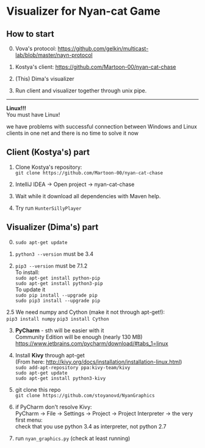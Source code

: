 Visualizer for Nyan-cat Game
============================

How to start
------------

0. Vova's protocol: https://github.com/gelkin/multicast-lab/blob/master/nayn-protocol

1. Kostya's client: https://github.com/Martoon-00/nyan-cat-chase

2. (This) Dima's visualizer

3. Run client and visualizer together through unix pipe.

------------------------

**Linux!!!**  
You must have Linux!  

we have problems with successful connection between Windows and Linux clients in one net
and there is no time to solve it now


Client (Kostya's) part
----------------------

1. Clone Kostya's repository:  
```git clone https://github.com/Martoon-00/nyan-cat-chase```  

2. IntelliJ IDEA -> Open project -> nyan-cat-chase  

3. Wait while it download all dependencies with Maven help.

4. Try run `HunterSillyPlayer`


Visualizer (Dima's) part
------------------------

0. ```sudo apt-get update```

1. ```python3 --version``` must be 3.4

2. ```pip3 --version```  must be 7.1.2  
  To install:  
  ```sudo apt-get install python-pip```  
  ```sudo apt-get install python3-pip```    
  To update it  
  ```sudo pip install --upgrade pip```  
  ```sudo pip3 install --upgrade pip```  

2.5 We need numpy and Cython (make it not through apt-get!):  
  ```pip3 install numpy```
  ```pip3 install Cython```
  
3. **PyCharm** - sth will be easier with it  
  Community Edition will be enough (nearly 130 MB)  
  https://www.jetbrains.com/pycharm/download/#tabs_1=linux  

3. Install **Kivy** through apt-get  
  (From here: http://kivy.org/docs/installation/installation-linux.html)  
  ```sudo add-apt-repository ppa:kivy-team/kivy```  
  ```sudo apt-get update```  
  ```sudo apt-get install python3-kivy```  

4. git clone this repo  
  ```git clone https://github.com/stoyanovd/NyanGraphics```

5. if PyCharm don't resolve Kivy:  
  PyCharm -> File -> Settings -> Project -> Project Interpreter -> the very first menu:  
  check that you use python 3.4 as interpreter, not python 2.7

6. run `nyan_graphics.py` (check at least running)